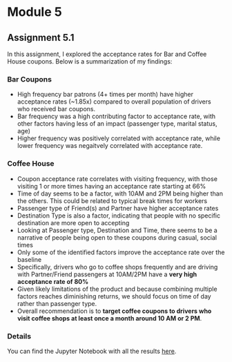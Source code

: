# Module 5

## Assignment 5.1
In this assignment, I explored the acceptance rates for Bar and Coffee House coupons. Below is a summarization of my findings:

### Bar Coupons
* High frequency bar patrons (4+ times per month) have higher acceptance rates (~1.85x) compared to overall population of drivers who received bar coupons.
* Bar frequency was a high contributing factor to acceptance rate, with other factors having less of an impact (passenger type, marital status, age)
* Higher frequency was positively correlated with acceptance rate, while lower frequency was negaitvely correlated with acceptance rate.

### Coffee House
* Coupon acceptance rate correlates with visiting frequency, with those visiting 1 or more times having an acceptance rate starting at 66%
* Time of day seems to be a factor, with 10AM and 2PM being higher than the others. This could be related to typical break times for workers
* Passenger type of Friend(s) and Partner have higher acceptance rates
* Destination Type is also a factor, indicating that people with no specific destination are more open to accepting
* Looking at Passenger type, Destination and Time, there seems to be a narrative of people being open to these coupons during casual, social times
* Only some of the identified factors improve the acceptance rate over the baseline
* Specifically, drivers who go to coffee shops frequently and are driving with Partner/Friend passengers at 10AM/2PM have a **very high acceptance rate of 80%**
* Given likely limitations of the product and because combining multiple factors reaches diminishing returns, we should focus on time of day rather than passenger type.
* Overall recommendation is to **target coffee coupons to drivers who visit coffee shops at least once a month around 10 AM or 2 PM**.

### Details
You can find the Jupyter Notebook with all the results [here](https://github.com/sudeepy/berkeley_ai_ml/blob/main/Module%205/Assignment5_1.ipynb).
